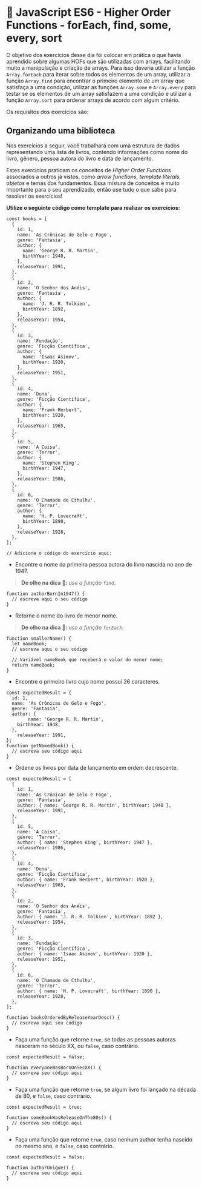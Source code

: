 # :pencil: JavaScript ES6 - Higher Order Functions - forEach, find, some, every, sort

O objetivo dos exercícios desse dia foi colocar em prática o que havia aprendido sobre algumas HOFs que são utilizadas com arrays, facilitando muito a manipulação e criação de arrays. Para isso deveria utilizar a função `Array.forEach` para iterar sobre todos os elementos de um array, utilizar a função `Array.find` para encontrar o primeiro elemento de um array que satisfaça a uma condição, utilizar as funções `Array.some` e `Array.every` para testar se os elementos de um array satisfazem a uma condição e utilizar a função `Array.sort` para ordenar arrays de acordo com algum critério.

Os requisitos dos exercícios são:

##  Organizando uma biblioteca

Nos exercícios a seguir, você trabalhará com uma estrutura de dados representando uma lista de livros, contendo informações como nome do livro, gênero, pessoa autora do livro e data de lançamento.

Estes exercícios praticam os conceitos de _Higher Order Functions_ associados a outros já vistos, como _arrow functions_, _template literals_, _objetos_ e temas dos fundamentos. Essa mistura de conceitos é muito importante para o seu aprendizado, então use tudo o que sabe para resolver os exercícios!

**Utilize o seguinte código como template para realizar os exercícios:**

```
const books = [
  {
    id: 1,
    name: 'As Crônicas de Gelo e Fogo',
    genre: 'Fantasia',
    author: {
      name: 'George R. R. Martin',
      birthYear: 1948,
    },
    releaseYear: 1991,
  },
  {
    id: 2,
    name: 'O Senhor dos Anéis',
    genre: 'Fantasia',
    author: {
      name: 'J. R. R. Tolkien',
      birthYear: 1892,
    },
    releaseYear: 1954,
  },
  {
    id: 3,
    name: 'Fundação',
    genre: 'Ficção Científica',
    author: {
      name: 'Isaac Asimov',
      birthYear: 1920,
    },
    releaseYear: 1951,
  },
  {
    id: 4,
    name: 'Duna',
    genre: 'Ficção Científica',
    author: {
      name: 'Frank Herbert',
      birthYear: 1920,
    },
    releaseYear: 1965,
  },
  {
    id: 5,
    name: 'A Coisa',
    genre: 'Terror',
    author: {
      name: 'Stephen King',
      birthYear: 1947,
    },
    releaseYear: 1986,
  },
  {
    id: 6,
    name: 'O Chamado de Cthulhu',
    genre: 'Terror',
    author: {
      name: 'H. P. Lovecraft',
      birthYear: 1890,
    },
    releaseYear: 1928,
  },
];

// Adicione o código do exercício aqui:
```

- Encontre o nome da primeira pessoa autora do livro nascida no ano de 1947.

> **De olho na dica 👀:** _use a função `find`_.

```
function authorBornIn1947() {
  // escreva aqui o seu código
}
```

- Retorne o nome do livro de menor nome.

> **De olho na dica 👀:** _use a função `forEach`_.

```
function smallerName() {
  let nameBook;
  // escreva aqui o seu código

  // Variável nameBook que receberá o valor do menor nome;
  return nameBook;
}
```

- Encontre o primeiro livro cujo nome possui 26 caracteres.

```
const expectedResult = {
  id: 1,
  name: 'As Crônicas de Gelo e Fogo',
  genre: 'Fantasia',
  author: {
        name: 'George R. R. Martin',
    birthYear: 1948,
  },
    releaseYear: 1991,
};
function getNamedBook() {
  // escreva seu código aqui
}
```

- Ordene os livros por data de lançamento em ordem decrescente.

```
const expectedResult = [
  {
    id: 1,
    name: 'As Crônicas de Gelo e Fogo',
    genre: 'Fantasia',
    author: { name: 'George R. R. Martin', birthYear: 1948 },
    releaseYear: 1991,
  },
  {
    id: 5,
    name: 'A Coisa',
    genre: 'Terror',
    author: { name: 'Stephen King', birthYear: 1947 },
    releaseYear: 1986,
  },
  {
    id: 4,
    name: 'Duna',
    genre: 'Ficção Científica',
    author: { name: 'Frank Herbert', birthYear: 1920 },
    releaseYear: 1965,
  },
  {
    id: 2,
    name: 'O Senhor dos Anéis',
    genre: 'Fantasia',
    author: { name: 'J. R. R. Tolkien', birthYear: 1892 },
    releaseYear: 1954,
  },
  {
    id: 3,
    name: 'Fundação',
    genre: 'Ficção Científica',
    author: { name: 'Isaac Asimov', birthYear: 1920 },
    releaseYear: 1951,
  },
  {
    id: 6,
    name: 'O Chamado de Cthulhu',
    genre: 'Terror',
    author: { name: 'H. P. Lovecraft', birthYear: 1890 },
    releaseYear: 1928,
  },
];

function booksOrderedByReleaseYearDesc() {
  // escreva aqui seu código
}
```

- Faça uma função que retorne `true`, se todas as pessoas autoras nasceram no século XX, ou `false`, caso contrário.

```
const expectedResult = false;

function everyoneWasBornOnSecXX() {
  // escreva seu código aqui
}
```

- Faça uma função que retorne `true`, se algum livro foi lançado na década de 80, e `false`, caso contrário.

```
const expectedResult = true;

function someBookWasReleaseOnThe80s() {
  // escreva seu código aqui
}
```

- Faça uma função que retorne `true`, caso nenhum author tenha nascido no mesmo ano, e `false`, caso contrário.

```
const expectedResult = false;

function authorUnique() {
  // escreva seu código aqui
}
```
